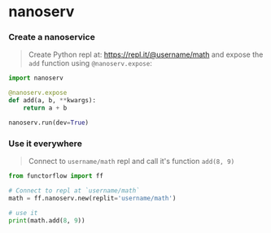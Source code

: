 # nanoserv



### Create a nanoservice

> Create Python repl at: https://repl.it/@username/math and expose the `add` function using `@nanoserv.expose`:

```python
import nanoserv

@nanoserv.expose
def add(a, b, **kwargs):
    return a + b

nanoserv.run(dev=True)
```

### Use it everywhere

> Connect to `username/math` repl and call it's function `add(8, 9)`

```python
from functorflow import ff

# Connect to repl at `username/math` 
math = ff.nanoserv.new(replit='username/math')

# use it
print(math.add(8, 9))
```
